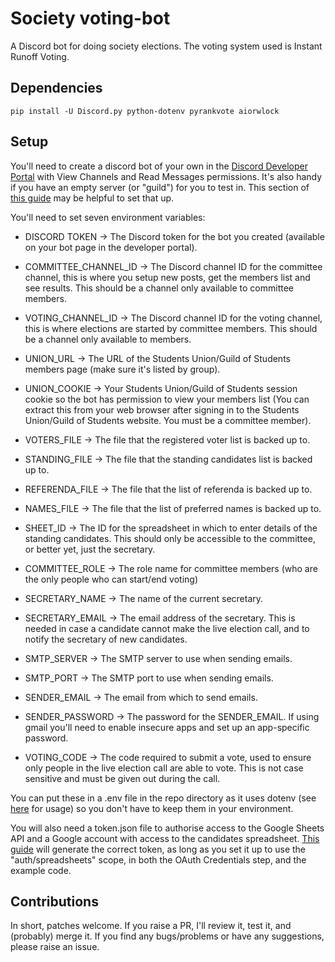 # Society voting-bot
A Discord bot for doing society elections. The voting system used is Instant Runoff Voting.

## Dependencies
    pip install -U Discord.py python-dotenv pyrankvote aiorwlock

## Setup

You'll need to create a discord bot of your own in the [Discord Developer Portal](https://discord.com/developers/applications) with View Channels and Read Messages permissions. It's also handy if you have an empty server (or "guild") for you to test in. This section of [this guide](https://realpython.com/how-to-make-a-discord-bot-python/#how-to-make-a-discord-bot-in-the-developer-portal) may be helpful to set that up.

You'll need to set seven environment variables:
* DISCORD TOKEN -> The Discord token for the bot you created (available on your bot page in the developer portal).
* COMMITTEE_CHANNEL_ID -> The Discord channel ID for the committee channel, this is where you setup new posts, get the members list and see results. This should be a channel only available to committee members.
* VOTING_CHANNEL_ID -> The Discord channel ID for the voting channel, this is where elections are started by committee members. This should be a channel only available to members.

* UNION_URL -> The URL of the Students Union/Guild of Students members page (make sure it's listed by group).
* UNION_COOKIE -> Your Students Union/Guild of Students session cookie so the bot has permission to view your members list (You can extract this from your web browser after signing in to the Students Union/Guild of Students website. You must be a committee member).

* VOTERS_FILE -> The file that the registered voter list is backed up to.
* STANDING_FILE -> The file that the standing candidates list is backed up to.
* REFERENDA_FILE -> The file that the list of referenda is backed up to.
* NAMES_FILE -> The file that the list of preferred names is backed up to.

* SHEET_ID -> The ID for the spreadsheet in which to enter details of the standing candidates. This should only be accessible to the committee, or better yet, just the secretary.

* COMMITTEE_ROLE -> The role name for committee members (who are the only people who can start/end voting)
* SECRETARY_NAME -> The name of the current secretary.
* SECRETARY_EMAIL -> The email address of the secretary. This is needed in case a candidate cannot make the live election call, and to notify the secretary of new candidates.

* SMTP_SERVER -> The SMTP server to use when sending emails.
* SMTP_PORT -> The SMTP port to use when sending emails.
* SENDER_EMAIL -> The email from which to send emails.
* SENDER_PASSWORD -> The password for the SENDER_EMAIL. If using gmail you'll need to enable insecure apps and set up an app-specific password.


* VOTING_CODE -> The code required to submit a vote, used to ensure only people in the live election call are able to vote. This is not case sensitive and must be given out during the call. 

You can put these in a .env file in the repo directory as it uses dotenv (see [here](https://pypi.org/project/python-dotenv/) for usage) so you don't have to keep them in your environment.

You will also need a token.json file to authorise access to the Google Sheets API and a Google account with access to the candidates spreadsheet. [This guide](https://developers.google.com/sheets/api/quickstart/python) will generate the correct token, as long as you set it up to use the "auth/spreadsheets" scope, in both the OAuth Credentials step, and the example code.

## Contributions

In short, patches welcome. If you raise a PR, I'll review it, test it, and (probably) merge it.
If you find any bugs/problems or have any suggestions, please raise an issue.

